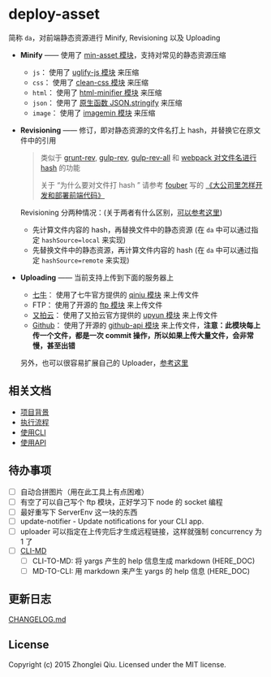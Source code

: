# deploy-asset

<!-- [![NPM version](https://badge.fury.io/js/deploy-asset.svg)](https://npmjs.org/package/deploy-asset) -->

简称 `da`，对前端静态资源进行 Minify, Revisioning 以及 Uploading

* **Minify** —— 使用了 [min-asset 模块](https://github.com/qiu8310/min-asset)，支持对常见的静态资源压缩
  - `js`： 使用了 [uglify-js 模块](https://github.com/mishoo/UglifyJS2/) 来压缩
  - `css`： 使用了 [clean-css 模块](https://github.com/jakubpawlowicz/clean-css) 来压缩
  - `html`： 使用了 [html-minifier 模块](http://kangax.github.io/html-minifier/) 来压缩
  - `json`： 使用了 [原生函数 JSON.stringify](https://developer.mozilla.org/zh-CN/docs/Web/JavaScript/Reference/Global_Objects/JSON/stringify) 来压缩
  - `image`： 使用了 [imagemin 模块](https://github.com/imagemin/imagemin/) 来压缩

* **Revisioning** —— 修订，即对静态资源的文件名打上 hash，并替换它在原文件中的引用
  > 类似于 [grunt-rev](https://github.com/cbas/grunt-rev), [gulp-rev](https://github.com/sindresorhus/gulp-rev), [gulp-rev-all](https://github.com/smysnk/gulp-rev-all) 和 [webpack 对文件名进行 hash](http://webpack.github.io/docs/configuration.html#output-chunkfilename) 的功能
  >
  > 关于 “为什么要对文件打 hash ” 请参考 [fouber](https://github.com/fouber) 写的 [《大公司里怎样开发和部署前端代码》](https://github.com/fouber/blog/issues/6)
  >

  Revisioning 分两种情况：(关于两者有什么区别，[可以参考这里](https://github.com/smysnk/gulp-rev-all#consider-the-following-example))

  - 先计算文件内容的 hash，再替换文件中的静态资源 (在 `da` 中可以通过指定 `hashSource=local` 来实现)
  - 先替换文件中的静态资源，再计算文件内容的 hash (在 `da` 中可以通过指定 `hashSource=remote` 来实现)

* **Uploading** —— 当前支持上传到下面的服务器上
  - [七牛][qiniu]： 使用了七牛官方提供的 [qiniu 模块](https://github.com/qiniu/nodejs-sdk) 来上传文件
  - FTP： 使用了开源的 [ftp 模块](https://github.com/mscdex/node-ftp) 来上传文件
  - [又拍云][upyun]： 使用了又拍云官方提供的 [upyun 模块](https://github.com/upyun/node-upyun) 来上传文件
  - [Github][github]： 使用了开源的 [github-api 模块](https://github.com/michael/github) 来上传文件，**注意：此模块每上传一个文件，都是一次 commit 操作，所以如果上传大量文件，会非常慢，甚至出错**
  
  另外，也可以很容易扩展自己的 Uploader，[参考这里][uploaders]

## 相关文档

* [项目背景](./docs/Background.md)
* [执行流程](./docs/Flow.md)
* [使用CLI](./docs/Use_CLI.md)
* [使用API](./docs/Use_API.md)

## 待办事项

* [ ] 自动合拼图片（用在此工具上有点困难）
* [ ] 有空了可以自己写个 ftp 模块，正好学习下 node 的 socket 编程
* [ ] 最好重写下 ServerEnv 这一块的东西
* [ ] update-notifier - Update notifications for your CLI app.
* [ ] uploader 可以指定在上传完后才生成远程链接，这样就强制 concurrency 为 1 了
* [ ] [CLI-MD](https://github.com/finnp/cli-md/blob/master/index.js)
  - [ ] CLI-TO-MD: 将 yargs 产生的 help 信息生成 markdown (HERE_DOC)
  - [ ] MD-TO-CLI: 用 markdown 来产生 yargs 的 help 信息 (HERE_DOC)

## 更新日志

[CHANGELOG.md](./CHANGELOG.md)

## License

Copyright (c) 2015 Zhonglei Qiu. Licensed under the MIT license.


[da-repo]: https://github.com/qiu8310/deploy-asset
[qiniu]: http://www.qiniu.com/
[upyun]: https://www.upyun.com/
[github]: https://github.com/
[uploaders]: ./src/uploaders


